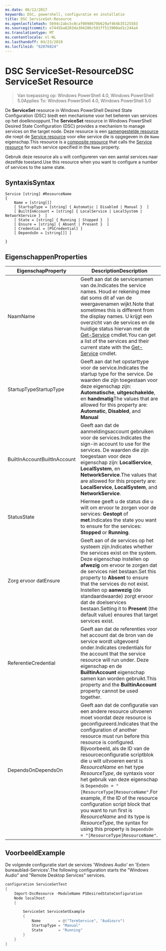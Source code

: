 ```yaml
---
ms.date: 06/12/2017
keywords: DSC, powershell, configuratie en installatie
title: DSC ServiceSet-Resource
ms.openlocfilehash: 5694c2abc5c0caf0098670b629af464b35125583
ms.sourcegitcommit: e7445ba8203da304286c591ff513900ad1c244a4
ms.translationtype: MT
ms.contentlocale: nl-NL
ms.lasthandoff: 04/23/2019
ms.locfileid: "62076824"
---
```

# <a name="dsc-serviceset-resource"></a><span data-ttu-id="390e5-103">DSC ServiceSet-Resource</span><span class="sxs-lookup"><span data-stu-id="390e5-103">DSC ServiceSet Resource</span></span>

> <span data-ttu-id="390e5-104">Van toepassing op: Windows PowerShell 4.0, Windows PowerShell 5.0</span><span class="sxs-lookup"><span data-stu-id="390e5-104">Applies To: Windows PowerShell 4.0, Windows PowerShell 5.0</span></span>

<span data-ttu-id="390e5-105">De **ServiceSet** resource in Windows PowerShell Desired State Configuration (DSC) biedt een mechanisme voor het beheren van services op het doelknooppunt.</span><span class="sxs-lookup"><span data-stu-id="390e5-105">The **ServiceSet** resource in Windows PowerShell Desired State Configuration (DSC) provides a mechanism to manage services on the target node.</span></span> <span data-ttu-id="390e5-106">Deze resource is een [samengestelde resource](../../../resources/authoringResourceComposite.md) die roept de [Service resource](serviceResource.md) voor elke service die is opgegeven in de `Name` eigenschap.</span><span class="sxs-lookup"><span data-stu-id="390e5-106">This resource is a [composite resource](../../../resources/authoringResourceComposite.md) that calls the [Service resource](serviceResource.md) for each service specified in the `Name` property.</span></span>

<span data-ttu-id="390e5-107">Gebruik deze resource als u wilt configureren van een aantal services naar dezelfde toestand.</span><span class="sxs-lookup"><span data-stu-id="390e5-107">Use this resource when you want to configure a number of services to the same state.</span></span>

## <a name="syntax"></a><span data-ttu-id="390e5-108">Syntaxis</span><span class="sxs-lookup"><span data-stu-id="390e5-108">Syntax</span></span>

```
Service [string] #ResourceName
{
    Name = [string[]]
    [ StartupType = [string] { Automatic | Disabled | Manual }  ]
    [ BuiltInAccount = [string] { LocalService | LocalSystem | NetworkService }  ]
    [ State = [string] { Running | Stopped }  ]
    [ Ensure = [string] { Absent | Present }  ]
    [ Credential = [PSCredential] ]
    [ DependsOn = [string[]] ]

}
```

## <a name="properties"></a><span data-ttu-id="390e5-109">Eigenschappen</span><span class="sxs-lookup"><span data-stu-id="390e5-109">Properties</span></span>

|  <span data-ttu-id="390e5-110">Eigenschap</span><span class="sxs-lookup"><span data-stu-id="390e5-110">Property</span></span>  |  <span data-ttu-id="390e5-111">Description</span><span class="sxs-lookup"><span data-stu-id="390e5-111">Description</span></span>   |
|---|---|
| <span data-ttu-id="390e5-112">Naam</span><span class="sxs-lookup"><span data-stu-id="390e5-112">Name</span></span>| <span data-ttu-id="390e5-113">Geeft aan dat de servicenamen van de.</span><span class="sxs-lookup"><span data-stu-id="390e5-113">Indicates the service names.</span></span> <span data-ttu-id="390e5-114">Houd er rekening mee dat soms dit af van de weergavenamen wijkt.</span><span class="sxs-lookup"><span data-stu-id="390e5-114">Note that sometimes this is different from the display names.</span></span> <span data-ttu-id="390e5-115">U krijgt een overzicht van de services en de huidige status hiervan met de [Get-Service](https://technet.microsoft.com/library/hh849804.aspx) cmdlet.</span><span class="sxs-lookup"><span data-stu-id="390e5-115">You can get a list of the services and their current state with the [Get-Service](https://technet.microsoft.com/library/hh849804.aspx) cmdlet.</span></span>|
| <span data-ttu-id="390e5-116">StartupType</span><span class="sxs-lookup"><span data-stu-id="390e5-116">StartupType</span></span>| <span data-ttu-id="390e5-117">Geeft aan dat het opstarttype voor de service.</span><span class="sxs-lookup"><span data-stu-id="390e5-117">Indicates the startup type for the service.</span></span> <span data-ttu-id="390e5-118">De waarden die zijn toegestaan voor deze eigenschap zijn: **Automatische**, **uitgeschakelde**, en **handmatig**</span><span class="sxs-lookup"><span data-stu-id="390e5-118">The values that are allowed for this property are: **Automatic**, **Disabled**, and **Manual**</span></span>|
| <span data-ttu-id="390e5-119">BuiltInAccount</span><span class="sxs-lookup"><span data-stu-id="390e5-119">BuiltInAccount</span></span>| <span data-ttu-id="390e5-120">Geeft aan dat de aanmeldingsaccount gebruiken voor de services.</span><span class="sxs-lookup"><span data-stu-id="390e5-120">Indicates the sign-in account to use for the services.</span></span> <span data-ttu-id="390e5-121">De waarden die zijn toegestaan voor deze eigenschap zijn: **LocalService**, **LocalSystem**, en **NetworkService**.</span><span class="sxs-lookup"><span data-stu-id="390e5-121">The values that are allowed for this property are: **LocalService**, **LocalSystem**, and **NetworkService**.</span></span>|
| <span data-ttu-id="390e5-122">Status</span><span class="sxs-lookup"><span data-stu-id="390e5-122">State</span></span>| <span data-ttu-id="390e5-123">Hiermee geeft u de status die u wilt om ervoor te zorgen voor de services: **Gestopt** of **met**.</span><span class="sxs-lookup"><span data-stu-id="390e5-123">Indicates the state you want to ensure for the services: **Stopped** or **Running**.</span></span>|
| <span data-ttu-id="390e5-124">Zorg ervoor dat</span><span class="sxs-lookup"><span data-stu-id="390e5-124">Ensure</span></span>| <span data-ttu-id="390e5-125">Geeft aan of de services op het systeem zijn.</span><span class="sxs-lookup"><span data-stu-id="390e5-125">Indicates whether the services exist on the system.</span></span> <span data-ttu-id="390e5-126">Deze eigenschap instellen op **afwezig** om ervoor te zorgen dat de services niet bestaan.</span><span class="sxs-lookup"><span data-stu-id="390e5-126">Set this property to **Absent** to ensure that the services do not exist.</span></span> <span data-ttu-id="390e5-127">Instellen op **aanwezig** (de standaardwaarde) zorgt ervoor dat de doelservices bestaan.</span><span class="sxs-lookup"><span data-stu-id="390e5-127">Setting it to **Present** (the default value) ensures that target services exist.</span></span>|
| <span data-ttu-id="390e5-128">Referentie</span><span class="sxs-lookup"><span data-stu-id="390e5-128">Credential</span></span>| <span data-ttu-id="390e5-129">Geeft aan dat de referenties voor het account dat de bron van de service wordt uitgevoerd onder.</span><span class="sxs-lookup"><span data-stu-id="390e5-129">Indicates credentials for the account that the service resource will run under.</span></span> <span data-ttu-id="390e5-130">Deze eigenschap en de **BuiltinAccount** eigenschap samen kan worden gebruikt.</span><span class="sxs-lookup"><span data-stu-id="390e5-130">This property and the **BuiltinAccount** property cannot be used together.</span></span>|
| <span data-ttu-id="390e5-131">DependsOn</span><span class="sxs-lookup"><span data-stu-id="390e5-131">DependsOn</span></span>| <span data-ttu-id="390e5-132">Geeft aan dat de configuratie van een andere resource uitvoeren moet voordat deze resource is geconfigureerd.</span><span class="sxs-lookup"><span data-stu-id="390e5-132">Indicates that the configuration of another resource must run before this resource is configured.</span></span> <span data-ttu-id="390e5-133">Bijvoorbeeld, als de ID van de resourceconfiguratie scriptblok die u wilt uitvoeren eerst is *ResourceName* en het type *ResourceType*, de syntaxis voor het gebruik van deze eigenschap is `DependsOn = "[ResourceType]ResourceName"`.</span><span class="sxs-lookup"><span data-stu-id="390e5-133">For example, if the ID of the resource configuration script block that you want to run first is *ResourceName* and its type is *ResourceType*, the syntax for using this property is `DependsOn = "[ResourceType]ResourceName"`.</span></span>|



## <a name="example"></a><span data-ttu-id="390e5-134">Voorbeeld</span><span class="sxs-lookup"><span data-stu-id="390e5-134">Example</span></span>

<span data-ttu-id="390e5-135">De volgende configuratie start de services 'Windows Audio' en 'Extern bureaublad-Services'.</span><span class="sxs-lookup"><span data-stu-id="390e5-135">The following configuration starts the "Windows Audio" and "Remote Desktop Services" services.</span></span>

```powershell
configuration ServiceSetTest
{
    Import-DscResource -ModuleName PSDesiredStateConfiguration
    Node localhost
    {

        ServiceSet ServiceSetExample
        {
            Name        = @("TermService", "Audiosrv")
            StartupType = "Manual"
            State       = "Running"
        }
    }
}
```
